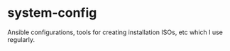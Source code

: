 # system-config
Ansible configurations, tools for creating installation ISOs, etc which I use regularly.
